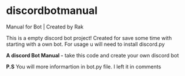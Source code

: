 # discordbotmanual
Manual for Bot | Created by Rak

This is a empty discord bot project! Created for save some time with starting with a own bot.
For usage u will need to install discord.py

**A discord Bot Manual -** take this code and create your own discord bot

**P.S**
You will more informartion in bot.py file. I left it in comments
